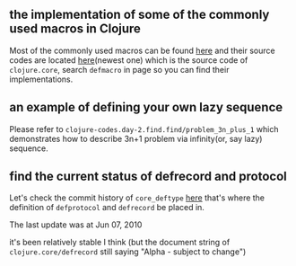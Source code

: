 ## the implementation of some of the commonly used macros in Clojure

Most of the commonly used macros can be found [here](http://clojure.org/macros)
and their source codes are located [here](https://github.com/clojure/clojure/blob/master/src/clj/clojure/core.clj)(newest one)
which is the source code of `clojure.core`, search `defmacro` in page so you can find their implementations.

## an example of defining your own lazy sequence

Please refer to `clojure-codes.day-2.find.find/problem_3n_plus_1`
which demonstrates how to describe 3n+1 problem via infinity(or, say lazy) sequence.

## find the current status of defrecord and protocol

Let's check the commit history of `core_deftype` [here](https://github.com/richhickey/clojure/commits/master/src/clj/clojure/core_deftype.clj)
that's where the definition of `defprotocol` and `defrecord` be placed in.

The last update was at Jun 07, 2010

it's been relatively stable I think (but the document string of `clojure.core/defrecord` still saying "Alpha - subject to change")
